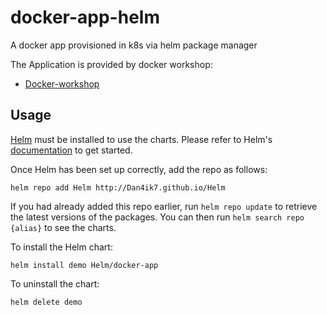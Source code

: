 # docker-app-helm
A docker app provisioned in k8s via helm package manager 

The Application is provided by docker workshop: 

- [Docker-workshop](https://docs.docker.com/get-started/workshop/08_using_compose/)

## Usage

[Helm](https://helm.sh) must be installed to use the charts.  Please refer to
Helm's [documentation](https://helm.sh/docs) to get started.

Once Helm has been set up correctly, add the repo as follows:

    helm repo add Helm http://Dan4ik7.github.io/Helm

If you had already added this repo earlier, run `helm repo update` to retrieve
the latest versions of the packages.  You can then run `helm search repo
{alias}` to see the charts.

To install the Helm chart:

    helm install demo Helm/docker-app

To uninstall the chart:

    helm delete demo
